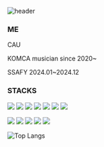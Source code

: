 ![header](https://capsule-render.vercel.app/api?type=Transparent&color=gradient&height=300&section=header&text=baebini's%20hub&fontSize=45&fontColor=daeacd)

### ME

CAU

KOMCA musician since 2020~

SSAFY 2024.01~2024.12


### STACKS 
<img src="https://img.shields.io/badge/FE-61DAFB.svg?style=for-the-badge&logoColor=61DAFB" /> <img src="https://img.shields.io/badge/react-20232a.svg?style=for-the-badge&logo=react&logoColor=61DAFB" />
<img src="https://img.shields.io/badge/vue-20232a.svg?style=for-the-badge&logo=vue.js&logoColor=4FC08D" />
<img src="https://img.shields.io/badge/electron-20232a.svg?style=for-the-badge&logo=electron&logoColor=47848F" />
<img src="https://img.shields.io/badge/typescript-20232a.svg?style=for-the-badge&logo=typescript&logoColor=3178C6" />
<img src="https://img.shields.io/badge/javascript-20232a.svg?style=for-the-badge&logo=javascript&logoColor=F7DF1E" />
<img src="https://img.shields.io/badge/html-20232a.svg?style=for-the-badge&logo=html5&logoColor=E34F26" />

<img src="https://img.shields.io/badge/BE-092E20.svg?style=for-the-badge&logoColor=61DAFB" /> <img src="https://img.shields.io/badge/django-20232a.svg?style=for-the-badge&logo=django&logoColor=092E20" />
<img src="https://img.shields.io/badge/sql-20232a.svg?style=for-the-badge&logo=mysql&logoColor=4479A1" />
<img src="https://img.shields.io/badge/unity-20232a.svg?style=for-the-badge&logo=unity&logoColor=FFFFFF" />
<img src="https://img.shields.io/badge/photon-20232a.svg?style=for-the-badge&logo=photon&logoColor=004480" />

![Top Langs](https://github-readme-stats.vercel.app/api/top-langs/?username=baebini11&layout=compact)

